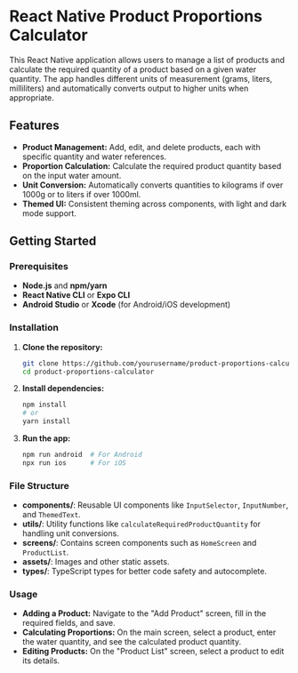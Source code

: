 # React Native Product Proportions Calculator

This React Native application allows users to manage a list of products and calculate the required quantity of a product based on a given water quantity. The app handles different units of measurement (grams, liters, milliliters) and automatically converts output to higher units when appropriate.

## Features

- **Product Management:** Add, edit, and delete products, each with specific quantity and water references.
- **Proportion Calculation:** Calculate the required product quantity based on the input water amount.
- **Unit Conversion:** Automatically converts quantities to kilograms if over 1000g or to liters if over 1000ml.
- **Themed UI:** Consistent theming across components, with light and dark mode support.

## Getting Started

### Prerequisites

- **Node.js** and **npm/yarn**
- **React Native CLI** or **Expo CLI**
- **Android Studio** or **Xcode** (for Android/iOS development)

### Installation

1. **Clone the repository:**
   ```bash
   git clone https://github.com/yourusername/product-proportions-calculator.git
   cd product-proportions-calculator
   ```
   
2. **Install dependencies:**
   ```bash
   npm install
   # or
   yarn install
   ```
   
3. **Run the app:**
   ```bash
   npm run android  # For Android
   npx run ios      # For iOS
   ```
### File Structure

- **components/**: Reusable UI components like `InputSelector`, `InputNumber`, and `ThemedText`.
- **utils/**: Utility functions like `calculateRequiredProductQuantity` for handling unit conversions.
- **screens/**: Contains screen components such as `HomeScreen` and `ProductList`.
- **assets/**: Images and other static assets.
- **types/**: TypeScript types for better code safety and autocomplete.

### Usage

- **Adding a Product:** Navigate to the "Add Product" screen, fill in the required fields, and save.
- **Calculating Proportions:** On the main screen, select a product, enter the water quantity, and see the calculated product quantity.
- **Editing Products:** On the "Product List" screen, select a product to edit its details.